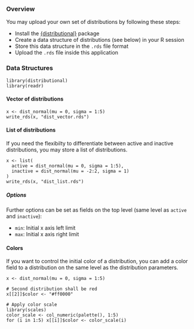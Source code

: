 ### Overview

You may upload your own set of distributions by following these steps:

-   Install the
    [{distributional}](https://github.com/mitchelloharawild/distributional)
    package
-   Create a data structure of distributions (see below) in your R
    session
-   Store this data structure in the `.rds` file format
-   Upload the `.rds` file inside this application

### Data Structures

    library(distributional)
    library(readr)

#### Vector of distributions

    x <- dist_normal(mu = 0, sigma = 1:5)
    write_rds(x, "dist_vector.rds")

#### List of distributions

If you need the flexibilty to differentiate between active and inactive
distributions, you may store a list of distributions.

    x <- list(
      active = dist_normal(mu = 0, sigma = 1:5),
      inactive = dist_normal(mu = -2:2, sigma = 1)
    )
    write_rds(x, "dist_list.rds")

##### Options

Further options can be set as fields on the top level (same level as
`active` and `inactive`):

-   `min`: Initial x axis left limit
-   `max`: Initial x axis right limit

#### Colors

If you want to control the initial color of a distribution, you can add
a color field to a distribution on the same level as the distribution
parameters.

    x <- dist_normal(mu = 0, sigma = 1:5)

    # Second distribution shall be red
    x[[2]]$color <- "#ff0000"

    # Apply color scale
    library(scales)
    color_scale <- col_numeric(palette(), 1:5)
    for (i in 1:5) x[[i]]$color <- color_scale(i)

